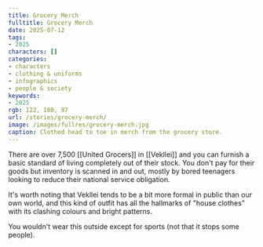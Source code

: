```yaml
---
title: Grocery Merch
fulltitle: Grocery Merch
date: 2025-07-12
tags:
- 2025
characters: []
categories:
- characters
- clothing & uniforms
- infographics
- people & society
keywords:
- 2025
rgb: 122, 180, 97
url: /stories/grocery-merch/
image: /images/fullres/grocery-merch.jpg
caption: Clothed head to toe in merch from the grocery store.
---
```

There are over 7,500 [[United Grocers]] in [[Vekllei]] and you can furnish a basic standard of living completely out of their stock. You don't pay for their goods but inventory is scanned in and out, mostly by bored teenagers looking to reduce their national service obligation.

It's worth noting that Vekllei tends to be a bit more formal in public than our own world, and this kind of outfit has all the hallmarks of "house clothes" with its clashing colours and bright patterns. 

You wouldn't wear this outside except for sports (not that it stops some people).